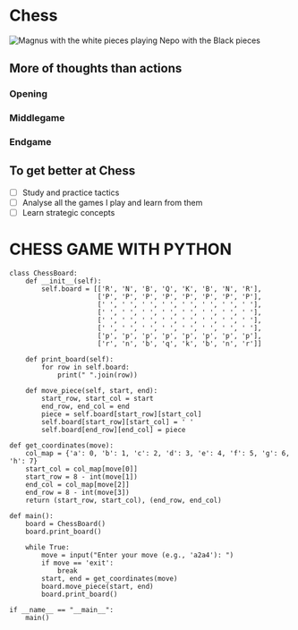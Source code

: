 # Chess
![Magnus with the white pieces playing Nepo with the Black pieces](https://en.chessbase.com/portals/all/2022/02/airthings/08/carlsen-nepo-dubai.jpeg)
## More of thoughts than actions
### Opening
### Middlegame
### Endgame

## To get better at Chess
- [ ] Study and practice tactics
- [ ] Analyse all the games I play and learn from them
- [ ] Learn strategic concepts

# CHESS GAME WITH PYTHON
```
class ChessBoard:
    def __init__(self):
        self.board = [['R', 'N', 'B', 'Q', 'K', 'B', 'N', 'R'],
                      ['P', 'P', 'P', 'P', 'P', 'P', 'P', 'P'],
                      [' ', ' ', ' ', ' ', ' ', ' ', ' ', ' '],
                      [' ', ' ', ' ', ' ', ' ', ' ', ' ', ' '],
                      [' ', ' ', ' ', ' ', ' ', ' ', ' ', ' '],
                      [' ', ' ', ' ', ' ', ' ', ' ', ' ', ' '],
                      ['p', 'p', 'p', 'p', 'p', 'p', 'p', 'p'],
                      ['r', 'n', 'b', 'q', 'k', 'b', 'n', 'r']]

    def print_board(self):
        for row in self.board:
            print(" ".join(row))

    def move_piece(self, start, end):
        start_row, start_col = start
        end_row, end_col = end
        piece = self.board[start_row][start_col]
        self.board[start_row][start_col] = ' '
        self.board[end_row][end_col] = piece

def get_coordinates(move):
    col_map = {'a': 0, 'b': 1, 'c': 2, 'd': 3, 'e': 4, 'f': 5, 'g': 6, 'h': 7}
    start_col = col_map[move[0]]
    start_row = 8 - int(move[1])
    end_col = col_map[move[2]]
    end_row = 8 - int(move[3])
    return (start_row, start_col), (end_row, end_col)

def main():
    board = ChessBoard()
    board.print_board()

    while True:
        move = input("Enter your move (e.g., 'a2a4'): ")
        if move == 'exit':
            break
        start, end = get_coordinates(move)
        board.move_piece(start, end)
        board.print_board()

if __name__ == "__main__":
    main()

```
